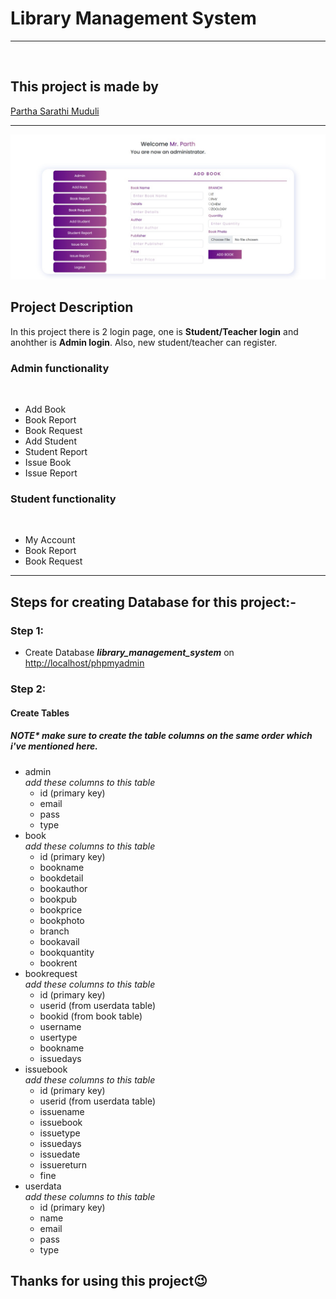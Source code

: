 # Library Management System
<hr>
<br>
<h2><b>This project is made by </b></h2>

<a href="https://parthasarathimuduli.netlify.app/">Partha Sarathi Muduli</a>

<hr>
<img src="./images/adminDashboard.jpeg">
<h2>Project Description</h2>
<p>
  In this project there is 2 login page, one is <b>Student/Teacher login</b> and anohther is <b>Admin login</b>.
  Also, new student/teacher can register.
</p>
<h3>Admin functionality</h3>
<br>
<ul>
  <li>Add Book</li>
  <li>Book Report</li>
  <li>Book Request</li>
  <li>Add Student</li>
  <li>Student Report</li>
  <li>Issue Book</li>
  <li>Issue Report</li>
</ul>
<h3>Student functionality</h3>
<br>
<ul>
  <li>My Account</li>
  <li>Book Report</li>
  <li>Book Request</li>
</ul>


<hr>
<h2>Steps for creating Database for this project:-</h2>
<h3>Step 1:</h3>
<ul>
  <li>Create Database <i><b>library_management_system</b></i> on <u>http://localhost/phpmyadmin</u></li>
</ul>
<h3>Step 2:</h3>
<h4>Create Tables</h4>
<h5><i>NOTE* make sure to create the table columns on the same order which i've mentioned here.</i></h5>
<ul>
  <li>admin <br>
    <i>add these columns to this table</i>
    <ul>
      <li>id (primary key)</li>
      <li>email</li>
      <li>pass</li>
      <li>type</li>
    </ul>
  </li>
  <li>book <br>
    <i>add these columns to this table</i>
    <ul>
      <li>id (primary key)</li>
      <li>bookname</li>
      <li>bookdetail</li>
      <li>bookauthor</li>
      <li>bookpub</li>
      <li>bookprice</li>
      <li>bookphoto</li>
      <li>branch</li>
      <li>bookavail</li>
      <li>bookquantity</li>
      <li>bookrent</li>
    </ul>
  </li>
  <li>bookrequest <br>
    <i>add these columns to this table</i>
    <ul>
      <li>id (primary key)</li>
      <li>userid (from userdata table)</li>
      <li>bookid (from book table)</li>
      <li>username</li>
      <li>usertype</li>
      <li>bookname</li>
      <li>issuedays</li>
    </ul>
  </li>
  <li>issuebook <br>
    <i>add these columns to this table</i>
    <ul>
      <li>id (primary key)</li>
      <li>userid (from userdata table)</li>
      <li>issuename</li>
      <li>issuebook</li>
      <li>issuetype</li>
      <li>issuedays</li>
      <li>issuedate</li>
      <li>issuereturn</li>
      <li>fine</li>
    </ul>
  </li>
  <li>userdata <br>
    <i>add these columns to this table</i>
    <ul>
      <li>id (primary key)</li>
      <li>name</li>
      <li>email</li>
      <li>pass</li>
      <li>type</li>
    </ul>
  </li>
</ul>

<h2>Thanks for using this project😉</h2>